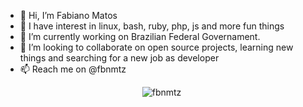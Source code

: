 - 👋 Hi, I’m Fabiano Matos
- 👀 I have interest in linux, bash, ruby, php, js and more fun things
- 🌱 I’m currently working on Brazilian Federal Governament.
- 💞️ I’m looking to collaborate on open source projects, learning new things and searching for a new job as developer
- 📫 Reach me on @fbnmtz

<!---
fbnmtz/fbnmtz is a ✨ special ✨ repository because its `README.md` (this file) appears on your GitHub profile.
You can click the Preview link to take a look at your changes.
--->

<p align="center"> <img src="https://github-readme-stats.vercel.app/api?username=fbnmtz&show_icons=true&theme=great-gatsby" alt="fbnmtz" />

<img width="0" src="https://visitor-badge.glitch.me/badge?page_id=fbnmtz.fbnmtz" />